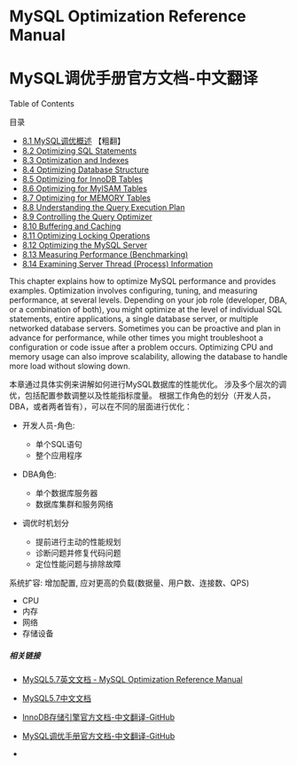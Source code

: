 # MySQL Optimization Reference Manual

# MySQL调优手册官方文档-中文翻译


Table of Contents

目录


- [8.1 MySQL调优概述](./8.1-optimize-overview.md) 【粗翻】
- [8.2 Optimizing SQL Statements](./8.2-statement-optimization.md)
- [8.3 Optimization and Indexes](./8.3-optimization-indexes.md)
- [8.4 Optimizing Database Structure](./8.4-optimizing-database-structure.md)
- [8.5 Optimizing for InnoDB Tables](./8.5-optimizing-innodb.md)
- [8.6 Optimizing for MyISAM Tables](./README.md)
- [8.7 Optimizing for MEMORY Tables](./README.md)
- [8.8 Understanding the Query Execution Plan](./8.8-execution-plan-information.md)
- [8.9 Controlling the Query Optimizer](./8.9-controlling-optimizer.md)
- [8.10 Buffering and Caching](./8.10-buffering-caching.md)
- [8.11 Optimizing Locking Operations](./8.11-locking-issues.md)
- [8.12 Optimizing the MySQL Server](./8.12-optimizing-server.md)
- [8.13 Measuring Performance (Benchmarking)](./8.13-optimize-benchmarking.md)
- [8.14 Examining Server Thread (Process) Information](./8.14-thread-information.md)



This chapter explains how to optimize MySQL performance and provides examples. Optimization involves configuring, tuning, and measuring performance, at several levels. Depending on your job role (developer, DBA, or a combination of both), you might optimize at the level of individual SQL statements, entire applications, a single database server, or multiple networked database servers. Sometimes you can be proactive and plan in advance for performance, while other times you might troubleshoot a configuration or code issue after a problem occurs. Optimizing CPU and memory usage can also improve scalability, allowing the database to handle more load without slowing down.

本章通过具体实例来讲解如何进行MySQL数据库的性能优化。
涉及多个层次的调优，包括配置参数调整以及性能指标度量。
根据工作角色的划分（开发人员，DBA，或者两者皆有），可以在不同的层面进行优化：

- 开发人员-角色:
  * 单个SQL语句
  * 整个应用程序

- DBA角色:
  * 单个数据库服务器
  * 数据库集群和服务网络

- 调优时机划分
  * 提前进行主动的性能规划
  * 诊断问题并修复代码问题
  * 定位性能问题与排除故障


系统扩容: 增加配置, 应对更高的负载(数据量、用户数、连接数、QPS)

- CPU
- 内存
- 网络
- 存储设备


##### 相关链接

- [MySQL5.7英文文档 - MySQL Optimization Reference Manual](https://dev.mysql.com/doc/refman/5.7/en/optimization.html)
- [MySQL5.7中文文档](https://www.docs4dev.com/docs/zh/mysql/5.7/reference)
- [InnoDB存储引擎官方文档-中文翻译-GitHub](https://github.com/cncounter/translation/tree/master/tiemao_2020/44_innodb-storage-engine)
- [MySQL调优手册官方文档-中文翻译-GitHub](https://github.com/cncounter/translation/tree/master/tiemao_2020/35_mysql_optimization/)

-
